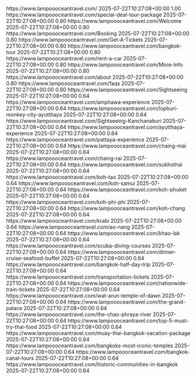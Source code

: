 <?xml version="1.0" encoding="UTF-8"?>
<urlset
      xmlns="http://www.sitemaps.org/schemas/sitemap/0.9"
      xmlns:xsi="http://www.w3.org/2001/XMLSchema-instance"
      xsi:schemaLocation="http://www.sitemaps.org/schemas/sitemap/0.9
            http://www.sitemaps.org/schemas/sitemap/0.9/sitemap.xsd">
<!-- created with Free Online Sitemap Generator www.xml-sitemaps.com -->


<url>
  <loc>https://www.lampoooceantravel.com/</loc>
  <lastmod>2025-07-22T10:27:08+00:00</lastmod>
  <priority>1.00</priority>
</url>
<url>
  <loc>https://www.lampoooceantravel.com/special-deal-tour-package</loc>
  <lastmod>2025-07-22T10:27:08+00:00</lastmod>
  <priority>0.80</priority>
</url>
<url>
  <loc>https://www.lampoooceantravel.com/Welcome</loc>
  <lastmod>2025-07-22T10:27:08+00:00</lastmod>
  <priority>0.80</priority>
</url>
<url>
  <loc>https://www.lampoooceantravel.com/Booking</loc>
  <lastmod>2025-07-22T10:27:08+00:00</lastmod>
  <priority>0.80</priority>
</url>
<url>
  <loc>https://www.lampoooceantravel.com/Get-A-Tickets</loc>
  <lastmod>2025-07-22T10:27:08+00:00</lastmod>
  <priority>0.80</priority>
</url>
<url>
  <loc>https://www.lampoooceantravel.com/bangkok-tour</loc>
  <lastmod>2025-07-22T10:27:08+00:00</lastmod>
  <priority>0.80</priority>
</url>
<url>
  <loc>https://www.lampoooceantravel.com/rent-a-car</loc>
  <lastmod>2025-07-22T10:27:08+00:00</lastmod>
  <priority>0.80</priority>
</url>
<url>
  <loc>https://www.lampoooceantravel.com/More-Info</loc>
  <lastmod>2025-07-22T10:27:08+00:00</lastmod>
  <priority>0.80</priority>
</url>
<url>
  <loc>https://www.lampoooceantravel.com/about</loc>
  <lastmod>2025-07-22T10:27:08+00:00</lastmod>
  <priority>0.80</priority>
</url>
<url>
  <loc>https://www.lampoooceantravel.com/faqs</loc>
  <lastmod>2025-07-22T10:27:08+00:00</lastmod>
  <priority>0.80</priority>
</url>
<url>
  <loc>https://www.lampoooceantravel.com/Sightseeing</loc>
  <lastmod>2025-07-22T10:27:08+00:00</lastmod>
  <priority>0.64</priority>
</url>
<url>
  <loc>https://www.lampoooceantravel.com/amphawa-experience</loc>
  <lastmod>2025-07-22T10:27:08+00:00</lastmod>
  <priority>0.64</priority>
</url>
<url>
  <loc>https://www.lampoooceantravel.com/lopburi-monkey-city-ayutthaya</loc>
  <lastmod>2025-07-22T10:27:08+00:00</lastmod>
  <priority>0.64</priority>
</url>
<url>
  <loc>https://www.lampoooceantravel.com/Sightseeing-Kanchanaburi</loc>
  <lastmod>2025-07-22T10:27:08+00:00</lastmod>
  <priority>0.64</priority>
</url>
<url>
  <loc>https://www.lampoooceantravel.com/ayutthaya-experience</loc>
  <lastmod>2025-07-22T10:27:08+00:00</lastmod>
  <priority>0.64</priority>
</url>
<url>
  <loc>https://www.lampoooceantravel.com/pattaya-experience</loc>
  <lastmod>2025-07-22T10:27:08+00:00</lastmod>
  <priority>0.64</priority>
</url>
<url>
  <loc>https://www.lampoooceantravel.com/chaing-mai</loc>
  <lastmod>2025-07-22T10:27:08+00:00</lastmod>
  <priority>0.64</priority>
</url>
<url>
  <loc>https://www.lampoooceantravel.com/chaing-rai</loc>
  <lastmod>2025-07-22T10:27:08+00:00</lastmod>
  <priority>0.64</priority>
</url>
<url>
  <loc>https://www.lampoooceantravel.com/sukhothai</loc>
  <lastmod>2025-07-22T10:27:08+00:00</lastmod>
  <priority>0.64</priority>
</url>
<url>
  <loc>https://www.lampoooceantravel.com/koh-tao</loc>
  <lastmod>2025-07-22T10:27:08+00:00</lastmod>
  <priority>0.64</priority>
</url>
<url>
  <loc>https://www.lampoooceantravel.com/koh-samui</loc>
  <lastmod>2025-07-22T10:27:08+00:00</lastmod>
  <priority>0.64</priority>
</url>
<url>
  <loc>https://www.lampoooceantravel.com/koh-phuket</loc>
  <lastmod>2025-07-22T10:27:08+00:00</lastmod>
  <priority>0.64</priority>
</url>
<url>
  <loc>https://www.lampoooceantravel.com/koh-phi-phi</loc>
  <lastmod>2025-07-22T10:27:08+00:00</lastmod>
  <priority>0.64</priority>
</url>
<url>
  <loc>https://www.lampoooceantravel.com/koh-chang</loc>
  <lastmod>2025-07-22T10:27:08+00:00</lastmod>
  <priority>0.64</priority>
</url>
<url>
  <loc>https://www.lampoooceantravel.com/krabi</loc>
  <lastmod>2025-07-22T10:27:08+00:00</lastmod>
  <priority>0.64</priority>
</url>
<url>
  <loc>https://www.lampoooceantravel.com/ao-nang</loc>
  <lastmod>2025-07-22T10:27:08+00:00</lastmod>
  <priority>0.64</priority>
</url>
<url>
  <loc>https://www.lampoooceantravel.com/khao-lak</loc>
  <lastmod>2025-07-22T10:27:08+00:00</lastmod>
  <priority>0.64</priority>
</url>
<url>
  <loc>https://www.lampoooceantravel.com/scuba-diving-courses</loc>
  <lastmod>2025-07-22T10:27:08+00:00</lastmod>
  <priority>0.64</priority>
</url>
<url>
  <loc>https://www.lampoooceantravel.com/dinner-cruise-seafood-buffet</loc>
  <lastmod>2025-07-22T10:27:08+00:00</lastmod>
  <priority>0.64</priority>
</url>
<url>
  <loc>https://www.lampoooceantravel.com/bangkok-half-day-trip</loc>
  <lastmod>2025-07-22T10:27:08+00:00</lastmod>
  <priority>0.64</priority>
</url>
<url>
  <loc>https://www.lampoooceantravel.com/transportation-tickets</loc>
  <lastmod>2025-07-22T10:27:08+00:00</lastmod>
  <priority>0.64</priority>
</url>
<url>
  <loc>https://www.lampoooceantravel.com/nationwide-train-tickets</loc>
  <lastmod>2025-07-22T10:27:08+00:00</lastmod>
  <priority>0.64</priority>
</url>
<url>
  <loc>https://www.lampoooceantravel.com/wat-arun-temple-of-dawn</loc>
  <lastmod>2025-07-22T10:27:08+00:00</lastmod>
  <priority>0.64</priority>
</url>
<url>
  <loc>https://www.lampoooceantravel.com/the-grand-palace</loc>
  <lastmod>2025-07-22T10:27:08+00:00</lastmod>
  <priority>0.64</priority>
</url>
<url>
  <loc>https://www.lampoooceantravel.com/the-chao-phraya-river</loc>
  <lastmod>2025-07-22T10:27:08+00:00</lastmod>
  <priority>0.64</priority>
</url>
<url>
  <loc>https://www.lampoooceantravel.com/top-5-must-try-thai-food</loc>
  <lastmod>2025-07-22T10:27:08+00:00</lastmod>
  <priority>0.64</priority>
</url>
<url>
  <loc>https://www.lampoooceantravel.com/muay-thai-bangkok-vacation-package</loc>
  <lastmod>2025-07-22T10:27:08+00:00</lastmod>
  <priority>0.64</priority>
</url>
<url>
  <loc>https://www.lampoooceantravel.com/bangkoks-most-iconic-temples</loc>
  <lastmod>2025-07-22T10:27:08+00:00</lastmod>
  <priority>0.64</priority>
</url>
<url>
  <loc>https://www.lampoooceantravel.com/bangkok-canal-tours</loc>
  <lastmod>2025-07-22T10:27:08+00:00</lastmod>
  <priority>0.64</priority>
</url>
<url>
  <loc>https://www.lampoooceantravel.com/historic-communities-in-bangkok</loc>
  <lastmod>2025-07-22T10:27:08+00:00</lastmod>
  <priority>0.64</priority>
</url>


</urlset>
